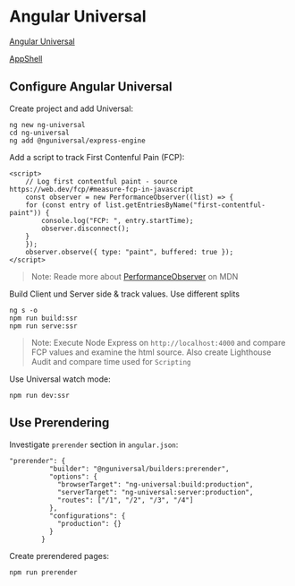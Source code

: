 # Angular Universal

[Angular Universal](https://angular.io/guide/universal)

[AppShell](https://angular.io/guide/app-shell)

## Configure Angular Universal

Create project and add Universal:

```
ng new ng-universal
cd ng-universal
ng add @nguniversal/express-engine
```

Add a script to track First Contenful Pain (FCP):

```
<script>
    // Log first contentful paint - source https://web.dev/fcp/#measure-fcp-in-javascript
    const observer = new PerformanceObserver((list) => {
    for (const entry of list.getEntriesByName("first-contentful-paint")) {
        console.log("FCP: ", entry.startTime);
        observer.disconnect();
    }
    });
    observer.observe({ type: "paint", buffered: true });
</script>
```

> Note: Reade more about [PerformanceObserver](https://developer.mozilla.org/en-US/docs/Web/API/PerformanceObserver) on MDN

Build Client und Server side & track values. Use different splits

```
ng s -o
npm run build:ssr
npm run serve:ssr
```

> Note: Execute Node Express on `http://localhost:4000` and compare FCP values and examine the html source. Also create Lighthouse Audit and compare time used for `Scripting`

Use Universal watch mode:

```
npm run dev:ssr
```

## Use Prerendering

Investigate `prerender` section in `angular.json`:

```
"prerender": {
          "builder": "@nguniversal/builders:prerender",
          "options": {
            "browserTarget": "ng-universal:build:production",
            "serverTarget": "ng-universal:server:production",
            "routes": ["/1", "/2", "/3", "/4"]
          },
          "configurations": {
            "production": {}
          }
        }
```

Create prerendered pages:

```
npm run prerender
```
